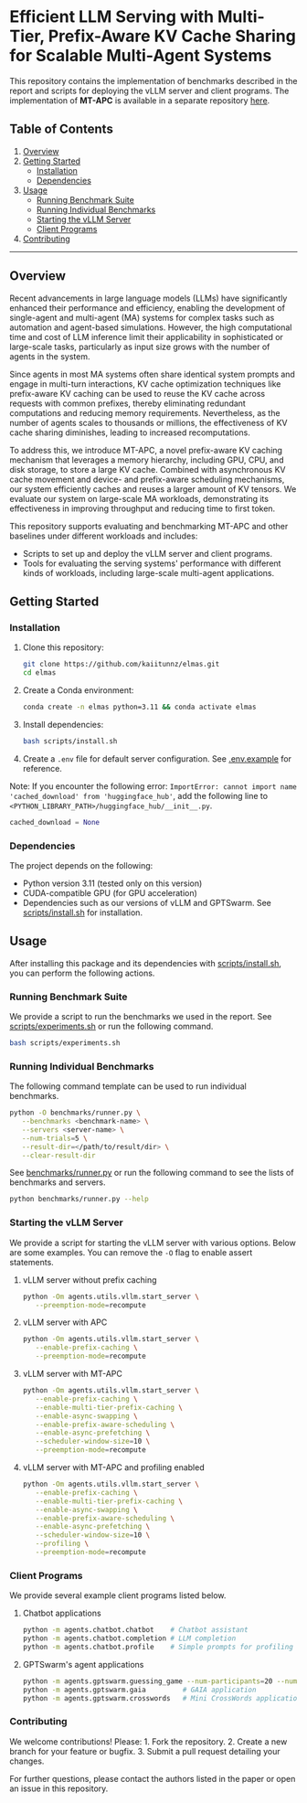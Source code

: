 # Efficient LLM Serving with Multi-Tier, Prefix-Aware KV Cache Sharing for Scalable Multi-Agent Systems

This repository contains the implementation of benchmarks described in the report and scripts for deploying the vLLM server and client programs. The implementation of **MT-APC** is available in a separate repository [here](https://github.com/kaiitunnz/elmas-vllm).

## Table of Contents

1. [Overview](#overview)
2. [Getting Started](#getting-started)
   - [Installation](#installation)
   - [Dependencies](#dependencies)
3. [Usage](#usage)
   - [Running Benchmark Suite](#running-benchmark-suite)
   - [Running Individual Benchmarks](#running-individual-benchmarks)
   - [Starting the vLLM Server](#starting-the-vllm-server)
   - [Client Programs](#client-programs)
4. [Contributing](#contributing)

---

## Overview

Recent advancements in large language models (LLMs) have significantly enhanced their performance and efficiency, enabling the development of single-agent and multi-agent (MA) systems for complex tasks such as automation and agent-based simulations. However, the high computational time and cost of LLM inference limit their applicability in sophisticated or large-scale tasks, particularly as input size grows with the number of agents in the system.

Since agents in most MA systems often share identical system prompts and engage in multi-turn interactions, KV cache optimization techniques like prefix-aware KV caching can be used to reuse the KV cache across requests with common prefixes, thereby eliminating redundant computations and reducing memory requirements. Nevertheless, as the number of agents scales to thousands or millions, the effectiveness of KV cache sharing diminishes, leading to increased recomputations.

To address this, we introduce MT-APC, a novel prefix-aware KV caching mechanism that leverages a memory hierarchy, including GPU, CPU, and disk storage, to store a large KV cache. Combined with asynchronous KV cache movement and device- and prefix-aware scheduling mechanisms, our system efficiently caches and reuses a larger amount of KV tensors. We evaluate our system on large-scale MA workloads, demonstrating its effectiveness in improving throughput and reducing time to first token.

This repository supports evaluating and benchmarking MT-APC and other baselines under different workloads and includes:

- Scripts to set up and deploy the vLLM server and client programs.
- Tools for evaluating the serving systems' performance with different kinds of workloads, including large-scale multi-agent applications.

## Getting Started

### Installation

1. Clone this repository:

   ```bash
   git clone https://github.com/kaiitunnz/elmas.git
   cd elmas
   ```

2. Create a Conda environment:

   ```bash
   conda create -n elmas python=3.11 && conda activate elmas
   ```

3. Install dependencies:

   ```bash
   bash scripts/install.sh
   ```

4. Create a `.env` file for default server configuration. See [.env.example](./.env.example) for reference.

Note: If you encounter the following error: `ImportError: cannot import name 'cached_download' from 'huggingface_hub'`, add the following line to `<PYTHON_LIBRARY_PATH>/huggingface_hub/__init__.py`.

```python
cached_download = None
```

### Dependencies

The project depends on the following:

- Python version 3.11 (tested only on this version)
- CUDA-compatible GPU (for GPU acceleration)
- Dependencies such as our versions of vLLM and GPTSwarm. See [scripts/install.sh](./scripts/install.sh) for installation.

## Usage

After installing this package and its dependencies with [scripts/install.sh](./scripts/install.sh), you can perform the following actions.

### Running Benchmark Suite

We provide a script to run the benchmarks we used in the report. See [scripts/experiments.sh](./scripts/experiments.sh) or run the following command.

```bash
bash scripts/experiments.sh
```

### Running Individual Benchmarks

The following command template can be used to run individual benchmarks.

```bash
python -O benchmarks/runner.py \
   --benchmarks <benchmark-name> \
   --servers <server-name> \
   --num-trials=5 \
   --result-dir=</path/to/result/dir> \
   --clear-result-dir
```

See [benchmarks/runner.py](./benchmarks/runner.py) or run the following command to see the lists of benchmarks and servers.

```bash
python benchmarks/runner.py --help
```

### Starting the vLLM Server

We provide a script for starting the vLLM server with various options. Below are some examples. You can remove the `-O` flag to enable assert statements.

1. vLLM server without prefix caching

   ```bash
   python -Om agents.utils.vllm.start_server \
      --preemption-mode=recompute
   ```

2. vLLM server with APC

   ```bash
   python -Om agents.utils.vllm.start_server \
      --enable-prefix-caching \
      --preemption-mode=recompute
   ```

3. vLLM server with MT-APC

   ```bash
   python -Om agents.utils.vllm.start_server \
      --enable-prefix-caching \
      --enable-multi-tier-prefix-caching \
      --enable-async-swapping \
      --enable-prefix-aware-scheduling \
      --enable-async-prefetching \
      --scheduler-window-size=10 \
      --preemption-mode=recompute
   ```

4. vLLM server with MT-APC and profiling enabled

   ```bash
   python -Om agents.utils.vllm.start_server \
      --enable-prefix-caching \
      --enable-multi-tier-prefix-caching \
      --enable-async-swapping \
      --enable-prefix-aware-scheduling \
      --enable-async-prefetching \
      --scheduler-window-size=10 \
      --profiling \
      --preemption-mode=recompute
   ```

### Client Programs

We provide several example client programs listed below.

1. Chatbot applications

   ```bash
   python -m agents.chatbot.chatbot    # Chatbot assistant
   python -m agents.chatbot.completion # LLM completion
   python -m agents.chatbot.profile    # Simple prompts for profiling the server
   ```

2. GPTSwarm's agent applications

   ```bash
   python -m agents.gptswarm.guessing_game --num-participants=20 --num-steps=5   # Guessing Game simulation
   python -m agents.gptswarm.gaia         # GAIA application
   python -m agents.gptswarm.crosswords   # Mini CrossWords application
   ```

### Contributing

We welcome contributions! Please: 1. Fork the repository. 2. Create a new branch for your feature or bugfix. 3. Submit a pull request detailing your changes.

For further questions, please contact the authors listed in the paper or open an issue in this repository.
